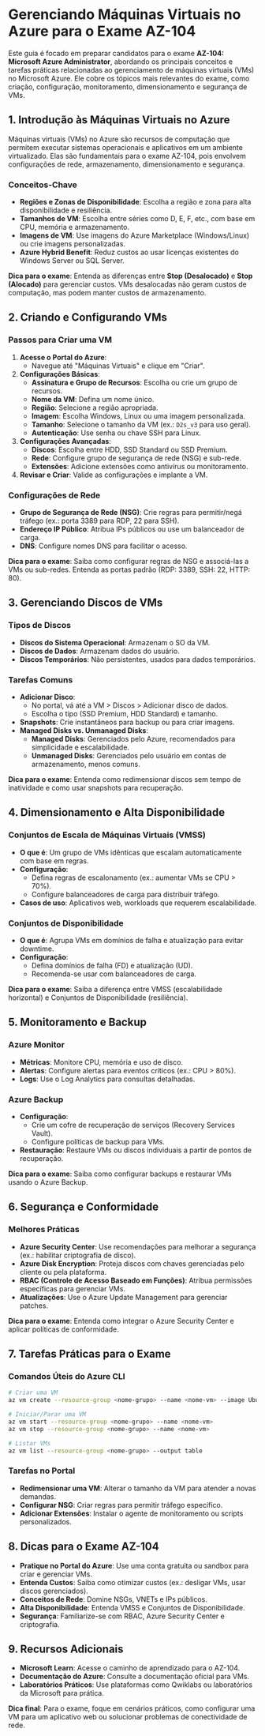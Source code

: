 # Gerenciando Máquinas Virtuais no Azure para o Exame AZ-104

Este guia é focado em preparar candidatos para o exame **AZ-104: Microsoft Azure Administrator**, abordando os principais conceitos e tarefas práticas relacionadas ao gerenciamento de máquinas virtuais (VMs) no Microsoft Azure. Ele cobre os tópicos mais relevantes do exame, como criação, configuração, monitoramento, dimensionamento e segurança de VMs.

## 1. Introdução às Máquinas Virtuais no Azure

Máquinas virtuais (VMs) no Azure são recursos de computação que permitem executar sistemas operacionais e aplicativos em um ambiente virtualizado. Elas são fundamentais para o exame AZ-104, pois envolvem configurações de rede, armazenamento, dimensionamento e segurança.

### Conceitos-Chave
- **Regiões e Zonas de Disponibilidade**: Escolha a região e zona para alta disponibilidade e resiliência.
- **Tamanhos de VM**: Escolha entre séries como D, E, F, etc., com base em CPU, memória e armazenamento.
- **Imagens de VM**: Use imagens do Azure Marketplace (Windows/Linux) ou crie imagens personalizadas.
- **Azure Hybrid Benefit**: Reduz custos ao usar licenças existentes do Windows Server ou SQL Server.

**Dica para o exame**: Entenda as diferenças entre **Stop (Desalocado)** e **Stop (Alocado)** para gerenciar custos. VMs desalocadas não geram custos de computação, mas podem manter custos de armazenamento.

## 2. Criando e Configurando VMs

### Passos para Criar uma VM
1. **Acesse o Portal do Azure**:
   - Navegue até "Máquinas Virtuais" e clique em "Criar".
2. **Configurações Básicas**:
   - **Assinatura e Grupo de Recursos**: Escolha ou crie um grupo de recursos.
   - **Nome da VM**: Defina um nome único.
   - **Região**: Selecione a região apropriada.
   - **Imagem**: Escolha Windows, Linux ou uma imagem personalizada.
   - **Tamanho**: Selecione o tamanho da VM (ex.: `D2s_v3` para uso geral).
   - **Autenticação**: Use senha ou chave SSH para Linux.
3. **Configurações Avançadas**:
   - **Discos**: Escolha entre HDD, SSD Standard ou SSD Premium.
   - **Rede**: Configure grupo de segurança de rede (NSG) e sub-rede.
   - **Extensões**: Adicione extensões como antivírus ou monitoramento.
4. **Revisar e Criar**: Valide as configurações e implante a VM.

### Configurações de Rede
- **Grupo de Segurança de Rede (NSG)**: Crie regras para permitir/negá tráfego (ex.: porta 3389 para RDP, 22 para SSH).
- **Endereço IP Público**: Atribua IPs públicos ou use um balanceador de carga.
- **DNS**: Configure nomes DNS para facilitar o acesso.

**Dica para o exame**: Saiba como configurar regras de NSG e associá-las a VMs ou sub-redes. Entenda as portas padrão (RDP: 3389, SSH: 22, HTTP: 80).

## 3. Gerenciando Discos de VMs

### Tipos de Discos
- **Discos do Sistema Operacional**: Armazenam o SO da VM.
- **Discos de Dados**: Armazenam dados do usuário.
- **Discos Temporários**: Não persistentes, usados para dados temporários.

### Tarefas Comuns
- **Adicionar Disco**:
  - No portal, vá até a VM > Discos > Adicionar disco de dados.
  - Escolha o tipo (SSD Premium, HDD Standard) e tamanho.
- **Snapshots**: Crie instantâneos para backup ou para criar imagens.
- **Managed Disks vs. Unmanaged Disks**:
  - **Managed Disks**: Gerenciados pelo Azure, recomendados para simplicidade e escalabilidade.
  - **Unmanaged Disks**: Gerenciados pelo usuário em contas de armazenamento, menos comuns.

**Dica para o exame**: Entenda como redimensionar discos sem tempo de inatividade e como usar snapshots para recuperação.

## 4. Dimensionamento e Alta Disponibilidade

### Conjuntos de Escala de Máquinas Virtuais (VMSS)
- **O que é**: Um grupo de VMs idênticas que escalam automaticamente com base em regras.
- **Configuração**:
  - Defina regras de escalonamento (ex.: aumentar VMs se CPU > 70%).
  - Configure balanceadores de carga para distribuir tráfego.
- **Casos de uso**: Aplicativos web, workloads que requerem escalabilidade.

### Conjuntos de Disponibilidade
- **O que é**: Agrupa VMs em domínios de falha e atualização para evitar downtime.
- **Configuração**:
  - Defina domínios de falha (FD) e atualização (UD).
  - Recomenda-se usar com balanceadores de carga.

**Dica para o exame**: Saiba a diferença entre VMSS (escalabilidade horizontal) e Conjuntos de Disponibilidade (resiliência).

## 5. Monitoramento e Backup

### Azure Monitor
- **Métricas**: Monitore CPU, memória e uso de disco.
- **Alertas**: Configure alertas para eventos críticos (ex.: CPU > 80%).
- **Logs**: Use o Log Analytics para consultas detalhadas.

### Azure Backup
- **Configuração**:
  - Crie um cofre de recuperação de serviços (Recovery Services Vault).
  - Configure políticas de backup para VMs.
- **Restauração**: Restaure VMs ou discos individuais a partir de pontos de recuperação.

**Dica para o exame**: Saiba como configurar backups e restaurar VMs usando o Azure Backup.

## 6. Segurança e Conformidade

### Melhores Práticas
- **Azure Security Center**: Use recomendações para melhorar a segurança (ex.: habilitar criptografia de disco).
- **Azure Disk Encryption**: Proteja discos com chaves gerenciadas pelo cliente ou pela plataforma.
- **RBAC (Controle de Acesso Baseado em Funções)**: Atribua permissões específicas para gerenciar VMs.
- **Atualizações**: Use o Azure Update Management para gerenciar patches.

**Dica para o exame**: Entenda como integrar o Azure Security Center e aplicar políticas de conformidade.

## 7. Tarefas Práticas para o Exame

### Comandos Úteis do Azure CLI
```bash
# Criar uma VM
az vm create --resource-group <nome-grupo> --name <nome-vm> --image UbuntuLTS --admin-username <usuario> --admin-password <senha>

# Iniciar/Parar uma VM
az vm start --resource-group <nome-grupo> --name <nome-vm>
az vm stop --resource-group <nome-grupo> --name <nome-vm>

# Listar VMs
az vm list --resource-group <nome-grupo> --output table
```

### Tarefas no Portal
- **Redimensionar uma VM**: Alterar o tamanho da VM para atender a novas demandas.
- **Configurar NSG**: Criar regras para permitir tráfego específico.
- **Adicionar Extensões**: Instalar o agente de monitoramento ou scripts personalizados.

## 8. Dicas para o Exame AZ-104
- **Pratique no Portal do Azure**: Use uma conta gratuita ou sandbox para criar e gerenciar VMs.
- **Entenda Custos**: Saiba como otimizar custos (ex.: desligar VMs, usar discos gerenciados).
- **Conceitos de Rede**: Domine NSGs, VNETs e IPs públicos.
- **Alta Disponibilidade**: Entenda VMSS e Conjuntos de Disponibilidade.
- **Segurança**: Familiarize-se com RBAC, Azure Security Center e criptografia.

## 9. Recursos Adicionais
- **Microsoft Learn**: Acesse o caminho de aprendizado para o AZ-104.
- **Documentação do Azure**: Consulte a documentação oficial para VMs.
- **Laboratórios Práticos**: Use plataformas como Qwiklabs ou laboratórios da Microsoft para prática.

**Dica final**: Para o exame, foque em cenários práticos, como configurar uma VM para um aplicativo web ou solucionar problemas de conectividade de rede.
